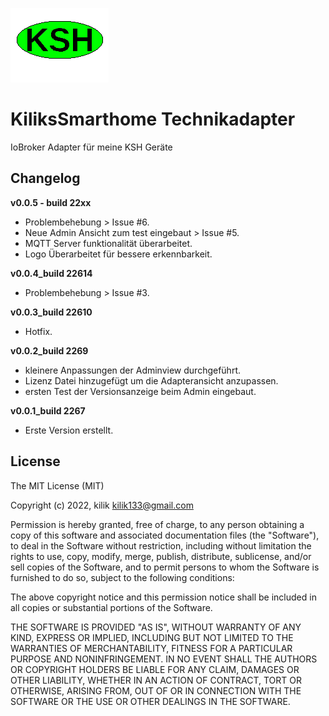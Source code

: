 ![Logo](admin/ksh.png)
# KiliksSmarthome Technikadapter
IoBroker Adapter für meine KSH Geräte


## Changelog

**v0.0.5 - build 22xx**
- Problembehebung > Issue #6.
- Neue Admin Ansicht zum test eingebaut > Issue #5.
- MQTT Server funktionalität überarbeitet.
- Logo Überarbeitet für bessere erkennbarkeit.

**v0.0.4_build 22614**
- Problembehebung > Issue #3.

**v0.0.3_build 22610**
- Hotfix.

**v0.0.2_build 2269**
- kleinere Anpassungen der Adminview durchgeführt.
- Lizenz Datei hinzugefügt um die Adapteransicht anzupassen.
- ersten Test der Versionsanzeige beim Admin eingebaut.

**v0.0.1_build 2267**
- Erste Version erstellt.



## License

The MIT License (MIT)

Copyright (c) 2022, kilik <kilik133@gmail.com>

Permission is hereby granted, free of charge, to any person obtaining a copy
of this software and associated documentation files (the "Software"), to deal
in the Software without restriction, including without limitation the rights
to use, copy, modify, merge, publish, distribute, sublicense, and/or sell
copies of the Software, and to permit persons to whom the Software is
furnished to do so, subject to the following conditions:

The above copyright notice and this permission notice shall be included in
all copies or substantial portions of the Software.

THE SOFTWARE IS PROVIDED "AS IS", WITHOUT WARRANTY OF ANY KIND, EXPRESS OR
IMPLIED, INCLUDING BUT NOT LIMITED TO THE WARRANTIES OF MERCHANTABILITY,
FITNESS FOR A PARTICULAR PURPOSE AND NONINFRINGEMENT. IN NO EVENT SHALL THE
AUTHORS OR COPYRIGHT HOLDERS BE LIABLE FOR ANY CLAIM, DAMAGES OR OTHER
LIABILITY, WHETHER IN AN ACTION OF CONTRACT, TORT OR OTHERWISE, ARISING FROM,
OUT OF OR IN CONNECTION WITH THE SOFTWARE OR THE USE OR OTHER DEALINGS IN
THE SOFTWARE.
